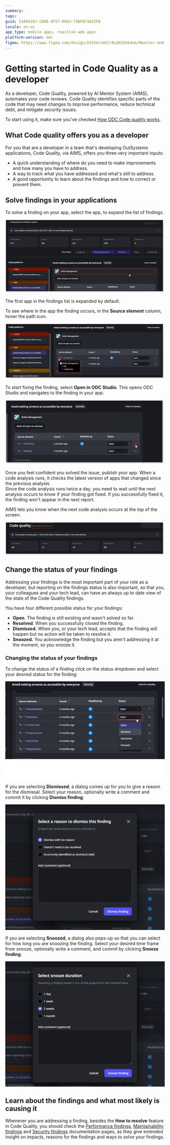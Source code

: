 ```yaml
---
summary: 
tags: 
guid: 5106A167-C080-4F57-96A3-75BFB73A33FB
locale: en-us
app_type: mobile apps, reactive web apps
platform-version: odc
figma: https://www.figma.com/design/IStE4rx9SlrBLEK5OXk4nm/Monitor-and-troubleshoot-apps?node-id=3522-11
---
```


# Getting started in Code Quality as a developer

As a developer, Code Quality, powered by AI Mentor System (AIMS), automates your code reviews. Code Quality identifies specific parts of the code that may need changes to improve performance, reduce technical debt, and mitigate security issues.

To start using it, make sure you've checked [How ODC Code quality works](how-does-aims-works.md).

## What Code quality offers you as a developer

For you that are a developer in a team that's developing OutSystems applications, Code Quality, via AIMS, offers you three very important inputs:

* A quick understanding of where do you need to make improvements and how many you have to address.
* A way to track what you have addressed and what's still to address.
* A good opportunity to learn about the findings and how to correct or prevent them.

## Solve findings in your applications

To solve a finding on your app, select the app, to expand the list of findings.

![Screenshot showing the selection of an app to expand the list of findings.](images/select-app-pl.png "Selecting an app to view findings")

<div class="info" markdown="1">

The first app in the findings list is expanded by default.

</div>

To see where in the app the finding occurs, in the **Source element** column, hover the path icon.

![Screenshot showing the path icon in the Source element column to locate the finding in the app.](images/finding-location-app-pl.png "Finding location in the app")

To start fixing the finding, select **Open in ODC Studio**. This opens ODC Studio and navigates to the finding in your app.

![Screenshot showing the option to open ODC Studio to start fixing the finding.](images/open-studio-pl.png "Opening ODC Studio")

Once you feel confident you solved the issue, publish your app.
When a code analysis runs, it checks the latest version of apps that changed since the previous analysis.\
Since the code analysis runs twice a day, you need to wait until the next analysis occurs to know if your finding got fixed. If you successfully fixed it, the finding won't appear in the next report.

AIMS lets you know when the next code analysis occurs at the top of the screen.

![Screenshot showing the next code analysis time at the top of the screen.](images/next-analysis-pl.png "Next code analysis time")

## Change the status of your findings

Addressing your findings is the most important part of your role as a developer, but reporting on the findings status is also important, so that you, your colleagues and your tech lead, can have an always up to date view of the state of the Code Quality findings.

You have four different possible status for your findings:

* **Open**. The finding is still existing and wasn't solved so far.
* **Resolved**. When you successfully closed the finding.
* **Dismissed.** When you, or your tech lead, accepts that the finding will happen but no action will be taken to resolve it.
* **Snoozed.** You acknowledge the finding but you aren't addressing it at the moment, so you snooze it.

### Changing the status of your findings

To change the status of a finding click on the status dropdown and select your desired status for the finding:

![Screenshot showing the status dropdown to change the status of a finding.](images/change-status-finding-pl.png "Changing the status of a finding")

If you are selecting **Dismissed**, a dialog comes up for you to give a reason for the dismissal. Select your reason, optionally write a comment and commit it by clicking **Dismiss finding**:

![Screenshot showing the dialog to dismiss a finding with a reason and optional comment.](images/dismiss-finiding-pl.png "Dismissing a finding")

If you are selecting **Snoozed**, a dialog also pops-up so that you can select for how long you are snoozing the finding. Select your desired time frame from snooze, optionally write a comment, and commit by clicking **Snooze finding**:

![Screenshot showing the dialog to snooze a finding with a selected duration and optional comment.](images/snooze-finding-pl.png "Snoozing a finding")

## Learn about the findings and what most likely is causing it

Whenever you are addressing a finding, besides the **How to resolve** feature in Code Quality, you should check the [Performance findings](performance/performance.md), [Maintainability findings](maintainability/maintainability.md) and [Security findings](security/security.md) documentation pages, as they give extended insight on impacts, reasons for the findings and ways to solve your findings.
